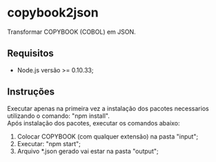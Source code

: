 # copybook2json
Transformar COPYBOOK (COBOL) em JSON.

## Requisitos
* Node.js versão >= 0.10.33;

## Instruções
Executar apenas na primeira vez a instalação dos pacotes necessarios utilizando o comando: "npm install".  
Após instalação dos pacotes, executar os comandos abaixo:
1. Colocar COPYBOOK (com qualquer extensão) na pasta "input";
2. Executar: "npm start";
3. Arquivo *.json gerado vai estar na pasta "output";



